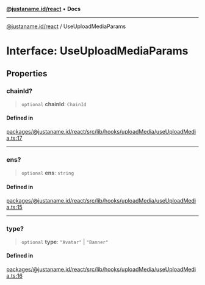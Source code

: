 [**@justaname.id/react**](../README.md) • **Docs**

***

[@justaname.id/react](../globals.md) / UseUploadMediaParams

# Interface: UseUploadMediaParams

## Properties

### chainId?

> `optional` **chainId**: `ChainId`

#### Defined in

[packages/@justaname.id/react/src/lib/hooks/uploadMedia/useUploadMedia.ts:17](https://github.com/JustaName-id/JustaName-sdk/blob/dc845c10af242e3ca87d95ef392516ac0bfa8b95/packages/@justaname.id/react/src/lib/hooks/uploadMedia/useUploadMedia.ts#L17)

***

### ens?

> `optional` **ens**: `string`

#### Defined in

[packages/@justaname.id/react/src/lib/hooks/uploadMedia/useUploadMedia.ts:15](https://github.com/JustaName-id/JustaName-sdk/blob/dc845c10af242e3ca87d95ef392516ac0bfa8b95/packages/@justaname.id/react/src/lib/hooks/uploadMedia/useUploadMedia.ts#L15)

***

### type?

> `optional` **type**: `"Avatar"` \| `"Banner"`

#### Defined in

[packages/@justaname.id/react/src/lib/hooks/uploadMedia/useUploadMedia.ts:16](https://github.com/JustaName-id/JustaName-sdk/blob/dc845c10af242e3ca87d95ef392516ac0bfa8b95/packages/@justaname.id/react/src/lib/hooks/uploadMedia/useUploadMedia.ts#L16)
